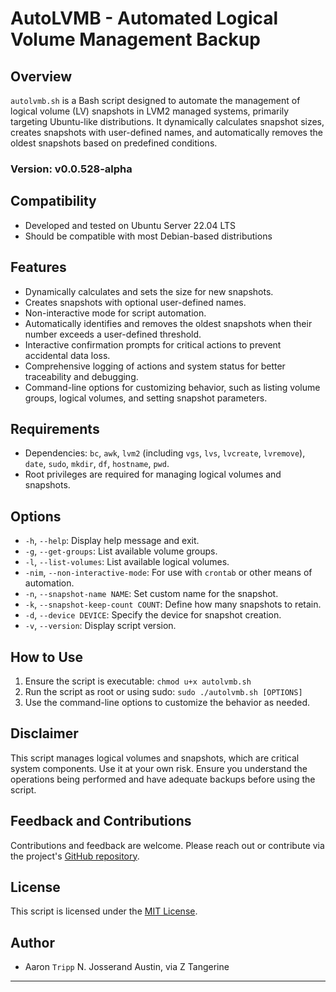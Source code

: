 # AutoLVMB - Automated Logical Volume Management Backup

## Overview
`autolvmb.sh` is a Bash script designed to automate the management of logical volume (LV) snapshots in LVM2 managed systems, primarily targeting Ubuntu-like distributions. It dynamically calculates snapshot sizes, creates snapshots with user-defined names, and automatically removes the oldest snapshots based on predefined conditions.

### Version: v0.0.528-alpha

## Compatibility
- Developed and tested on Ubuntu Server 22.04 LTS
- Should be compatible with most Debian-based distributions

## Features
- Dynamically calculates and sets the size for new snapshots.
- Creates snapshots with optional user-defined names.
- Non-interactive mode for script automation.
- Automatically identifies and removes the oldest snapshots when their number exceeds a user-defined threshold.
- Interactive confirmation prompts for critical actions to prevent accidental data loss.
- Comprehensive logging of actions and system status for better traceability and debugging.
- Command-line options for customizing behavior, such as listing volume groups, logical volumes, and setting snapshot parameters.

## Requirements
- Dependencies: `bc`, `awk`, `lvm2` (including `vgs`, `lvs`, `lvcreate`, `lvremove`), `date`, `sudo`, `mkdir`, `df`, `hostname`, `pwd`.
- Root privileges are required for managing logical volumes and snapshots.

## Options
- `-h`, `--help`: Display help message and exit.
- `-g`, `--get-groups`: List available volume groups.
- `-l`, `--list-volumes`: List available logical volumes.
- `-nim`, `--non-interactive-mode`: For use with `crontab` or other means of automation.
- `-n`, `--snapshot-name NAME`: Set custom name for the snapshot.
- `-k`, `--snapshot-keep-count COUNT`: Define how many snapshots to retain.
- `-d`, `--device DEVICE`: Specify the device for snapshot creation.
- `-v`, `--version`: Display script version.

## How to Use
1. Ensure the script is executable: `chmod u+x autolvmb.sh`
2. Run the script as root or using sudo: `sudo ./autolvmb.sh [OPTIONS]`
3. Use the command-line options to customize the behavior as needed.

## Disclaimer
This script manages logical volumes and snapshots, which are critical system components. Use it at your own risk. Ensure you understand the operations being performed and have adequate backups before using the script.

## Feedback and Contributions
Contributions and feedback are welcome. Please reach out or contribute via the project's [GitHub repository](https://github.com/anjaustin/autolvmb).

## License
This script is licensed under the [MIT License](https://tripp.mit-license.org/).

## Author
- Aaron `Tripp` N. Josserand Austin, via Z Tangerine

---
